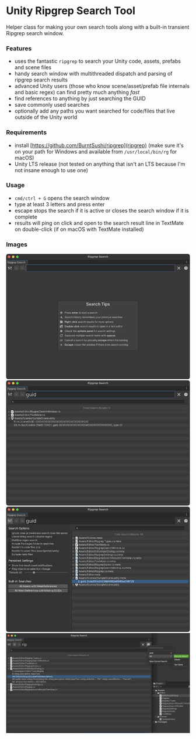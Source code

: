 # Unity Ripgrep Search Tool

Helper class for making your own search tools along with a built-in transient Ripgrep search window.


### Features
- uses the fantastic `ripgrep` to search your Unity code, assets, prefabs and scene files
- handy search window with multithreaded dispatch and parsing of ripgrep search results
- advanced Unity users (those who know scene/asset/prefab file internals and basic regex) can find pretty much anything _fast_
- find references to anything by just searching the GUID
- save commonly used searches
- optionally add any paths you want searched for code/files that live outside of the Unity world


### Requirements
- install [https://github.com/BurntSushi/ripgrep](ripgrep) (make sure it's on your path for Windows and available from `/usr/local/bin/rg` for macOS)
- Unity LTS release (not tested on anything that isn't an LTS because I'm not insane enough to use one)


### Usage
- `cmd/ctrl + G` opens the search window
- type at least 3 letters and press enter
- escape stops the search if it is active or closes the search window if it is complete
- results will ping on click and open to the search result line in TextMate on double-click (if on macOS with TextMate installed)


### Images

![](.git-images/1.png)
![](.git-images/2.png)
![](.git-images/3.png)
![](.git-images/4.png)
